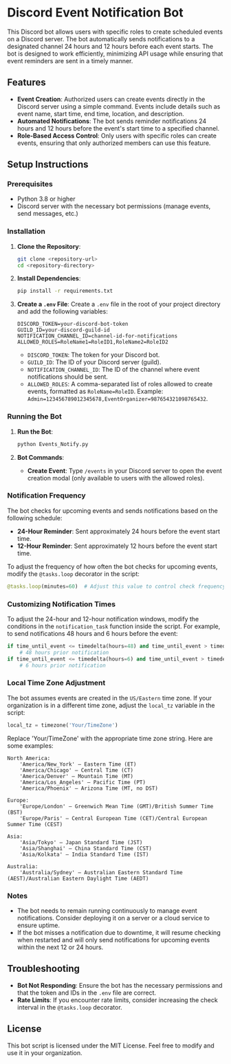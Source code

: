 # Discord Event Notification Bot

This Discord bot allows users with specific roles to create scheduled events on a Discord server. The bot automatically sends notifications to a designated channel 24 hours and 12 hours before each event starts. The bot is designed to work efficiently, minimizing API usage while ensuring that event reminders are sent in a timely manner.

## Features

- **Event Creation**: Authorized users can create events directly in the Discord server using a simple command. Events include details such as event name, start time, end time, location, and description.
- **Automated Notifications**: The bot sends reminder notifications 24 hours and 12 hours before the event's start time to a specified channel.
- **Role-Based Access Control**: Only users with specific roles can create events, ensuring that only authorized members can use this feature.

## Setup Instructions

### Prerequisites

- Python 3.8 or higher
- Discord server with the necessary bot permissions (manage events, send messages, etc.)

### Installation

1. **Clone the Repository**: 
   ```bash
   git clone <repository-url>
   cd <repository-directory>
   ```

2. **Install Dependencies**:
   ```bash
   pip install -r requirements.txt
   ```

3. **Create a `.env` File**: 
   Create a `.env` file in the root of your project directory and add the following variables:

   ```env
   DISCORD_TOKEN=your-discord-bot-token
   GUILD_ID=your-discord-guild-id
   NOTIFICATION_CHANNEL_ID=channel-id-for-notifications
   ALLOWED_ROLES=RoleName1=RoleID1,RoleName2=RoleID2
   ```

   - `DISCORD_TOKEN`: The token for your Discord bot.
   - `GUILD_ID`: The ID of your Discord server (guild).
   - `NOTIFICATION_CHANNEL_ID`: The ID of the channel where event notifications should be sent.
   - `ALLOWED_ROLES`: A comma-separated list of roles allowed to create events, formatted as `RoleName=RoleID`. Example: `Admin=123456789012345678,EventOrganizer=987654321098765432`.

### Running the Bot

1. **Run the Bot**:
   ```bash
   python Events_Notify.py
   ```

2. **Bot Commands**:
   - **Create Event**: Type `/events` in your Discord server to open the event creation modal (only available to users with the allowed roles).

### Notification Frequency

The bot checks for upcoming events and sends notifications based on the following schedule:

- **24-Hour Reminder**: Sent approximately 24 hours before the event start time.
- **12-Hour Reminder**: Sent approximately 12 hours before the event start time.

To adjust the frequency of how often the bot checks for upcoming events, modify the `@tasks.loop` decorator in the script:

```python
@tasks.loop(minutes=60)  # Adjust this value to control check frequency
```
### Customizing Notification Times
To adjust the 24-hour and 12-hour notification windows, modify the conditions in the `notification_task` function inside the script. For example, to send notifications 48 hours and 6 hours before the event:
```python
if time_until_event <= timedelta(hours=48) and time_until_event > timedelta(hours=47, minutes=59):
    # 48 hours prior notification
if time_until_event <= timedelta(hours=6) and time_until_event > timedelta(hours=5, minutes=59):
    # 6 hours prior notification
```

### Local Time Zone Adjustment

The bot assumes events are created in the `US/Eastern` time zone. If your organization is in a different time zone, adjust the `local_tz` variable in the script:

```python
local_tz = timezone('Your/TimeZone')
```

Replace 'Your/TimeZone' with the appropriate time zone string. Here are some examples:

    North America:
        'America/New_York' – Eastern Time (ET)
        'America/Chicago' – Central Time (CT)
        'America/Denver' – Mountain Time (MT)
        'America/Los_Angeles' – Pacific Time (PT)
        'America/Phoenix' – Arizona Time (MT, no DST)

    Europe:
        'Europe/London' – Greenwich Mean Time (GMT)/British Summer Time (BST)
        'Europe/Paris' – Central European Time (CET)/Central European Summer Time (CEST)

    Asia:
        'Asia/Tokyo' – Japan Standard Time (JST)
        'Asia/Shanghai' – China Standard Time (CST)
        'Asia/Kolkata' – India Standard Time (IST)

    Australia:
        'Australia/Sydney' – Australian Eastern Standard Time (AEST)/Australian Eastern Daylight Time (AEDT)

### Notes

- The bot needs to remain running continuously to manage event notifications. Consider deploying it on a server or a cloud service to ensure uptime.
- If the bot misses a notification due to downtime, it will resume checking when restarted and will only send notifications for upcoming events within the next 12 or 24 hours.

## Troubleshooting

- **Bot Not Responding**: Ensure the bot has the necessary permissions and that the token and IDs in the `.env` file are correct.
- **Rate Limits**: If you encounter rate limits, consider increasing the check interval in the `@tasks.loop` decorator.

## License

This bot script is licensed under the MIT License. Feel free to modify and use it in your organization.

